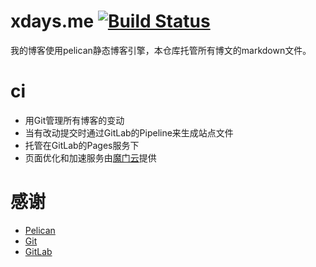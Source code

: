 # xdays.me [![Build Status](https://gitlab.com/xdays/xdays.gitlab.io/badges/master/build.svg)](https://gitlab.com/xdays/xdays.gitlab.io/tree/master)

我的博客使用pelican静态博客引擎，本仓库托管所有博文的markdown文件。

# ci

* 用Git管理所有博客的变动
* 当有改动提交时通过GitLab的Pipeline来生成站点文件
* 托管在GitLab的Pages服务下
* 页面优化和加速服务由[魔门云](https://www.cachemoment.com/)提供

# 感谢

* [Pelican](http://getpelican.com)
* [Git](http://git-scm.com)
* [GitLab](https://about.gitlab.com)
